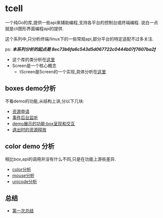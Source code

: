 # tcell

一个纯Go的库,提供一些api来辅助编程,支持各平台的控制台或终端编程.
说白一点就是cli图形界面编程api的提供.

这个系列中,只分析终端/linux下的一些常规api,部分平台的特定适配不过多关注.

ps: ___本系列分析的起点是 8ec73b6fa6c543d5d067722c0444b07f7607ba2f___

- 这个库的类分析在[这里](https://github.com/63isOK/conference_graph/tree/master/15.puzzle)
- Screen是一个核心概念
  - tScreen是Screen的一个实现,具体分析在[这里](/tcell/001.md)

## boxes demo分析

不看demo的功能,从结构上讲,分以下几块:

- [资源申请](/tcell/002.md)
- [事件后台监听](/tcell/003.md)
- [demo展示的功能:box呈现和交互](/tcell/004.md)
- [退出时的资源释放](/tcell/005.md)

## color demo 分析

相比box,api的调用并没有什么不同,只是在功能上游些差异.

- [color分析](/tcell/006.md)
- [mouse分析](/tcell/007.md)
- [unicode分析](/tcell/008.md)

## 总结

- [第一次总结](/tcell/summary/summary-1st.md)
